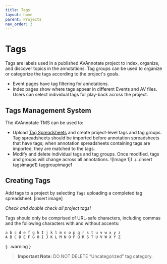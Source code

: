 ```yaml
---
title: Tags
layout: home
parent: Projects
nav_order: 3
---
```


# Tags
Tags are labels used in a published AVAnnotate project to index, organize, and discover topics in the annotations. Tag groups can be used to organize or categorize the tags according to the project's goals.
- Event pages have tag filtering for annotations.
- Index pages show where tags appear in different Events and AV files. Users can select individual tags for play-back across the project.

## Tags Management System
The AVAnnotate TMS can be used to:
- Upload [Tag Spreadsheets](https://avannotate.github.io/documentation/pages/templates/) and create project-level tags and tag groups. Tag spreadsheets should be imported before annotation spreadsheets that have tags; when annotation spreadsheets containing tags are imported, they are matched to the tags.
- Modify and delete individual tags and tag groups. Once modified, tags and groups will change across all annotations.
![Image 1](../../insert tagsimage1)
taggroupimage1


## Creating Tags
Add tags to a project by selecting `Tags` uploading a completed tag spreadsheet. 
[insert image]

*Check and double check all project tags!* 

Tags should only be comprised of URL-safe characters, including commas and the following characters with and without accents:

```
a b c d e f g h I j k l m n o p q r s t u v w x y z
A B C D E F G H I J K L M N O P Q R S T U V W X Y Z
```

{: .warning }
> **Important Note:** DO NOT DELETE “Uncategorized” tag category. 
